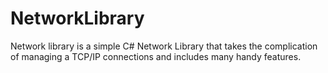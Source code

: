 NetworkLibrary
==============

Network library is a simple C# Network Library that takes the
complication of managing a TCP/IP connections and includes many
handy features.

